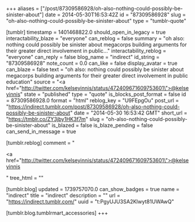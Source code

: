 +++
aliases = ["/post/87309586928/oh-also-nothing-could-possibly-be-sinister-about"]
date = 2014-05-30T16:53:42Z
id = "87309586928"
slug = "oh-also-nothing-could-possibly-be-sinister-about"
type = "tumblr-quote"

[tumblr]
timestamp = 1401468822.0
should_open_in_legacy = true
interactability_blaze = "everyone"
can_reblog = false
summary = "oh also: nothing could possibly be sinister about megacorps building arguments for their greater direct involvement in public..."
interactability_reblog = "everyone"
can_reply = false
blog_name = "indirect"
id_string = "87309586928"
note_count = 0.0
can_like = false
display_avatar = true
can_blaze = false
text = "oh also: nothing could possibly be sinister about megacorps building arguments for their greater direct involvement in public education"
source = "<a href=\"http://twitter.com/kelseyinnis/status/472409671609753601\">@kelseyinnis</a>"
state = "published"
type = "quote"
is_blocks_post_format = false
id = 87309586928.0
format = "html"
reblog_key = "U9FEpgOu"
post_url = "https://indirect.tumblr.com/post/87309586928/oh-also-nothing-could-possibly-be-sinister-about"
date = "2014-05-30 16:53:42 GMT"
short_url = "https://tmblr.co/ZY3jby1HK3f7m"
slug = "oh-also-nothing-could-possibly-be-sinister-about"
is_blazed = false
is_blaze_pending = false
can_send_in_message = true

[tumblr.reblog]
comment = "<p><a href=\"http://twitter.com/kelseyinnis/status/472409671609753601\">@kelseyinnis</a></p>"
tree_html = ""

[tumblr.blog]
updated = 1739757070.0
can_show_badges = true
name = "indirect"
title = "indirect"
description = ""
url = "https://indirect.tumblr.com/"
uuid = "t:PgyUJU3SA2Klwyt81UWAwQ"

[tumblr.blog.tumblrmart_accessories]
+++
